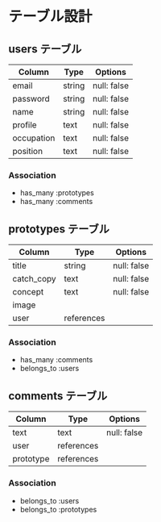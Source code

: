 # テーブル設計

## users テーブル

| Column     | Type   | Options     |
| --------   | ------ | ----------- |
| email      | string | null: false |
| password   | string | null: false |
| name       | string | null: false |
| profile    | text   | null: false |
| occupation | text   | null: false |
| position   | text   | null: false |



### Association

- has_many :prototypes
- has_many :comments

## prototypes テーブル

| Column     | Type       | Options     |
| ---------- | ---------- | ----------- |
| title      | string     | null: false |
| catch_copy | text       | null: false |
| concept    | text       | null: false |
| image      |                          |
| user       | references               |




### Association

- has_many :comments
- belongs_to :users


## comments テーブル

| Column     | Type       | Options        |
| ------     | ---------- | -------------- |
| text       | text       | null: false    |
| user       | references                  |
| prototype  | references                  |


### Association

- belongs_to :users
- belongs_to :prototypes
